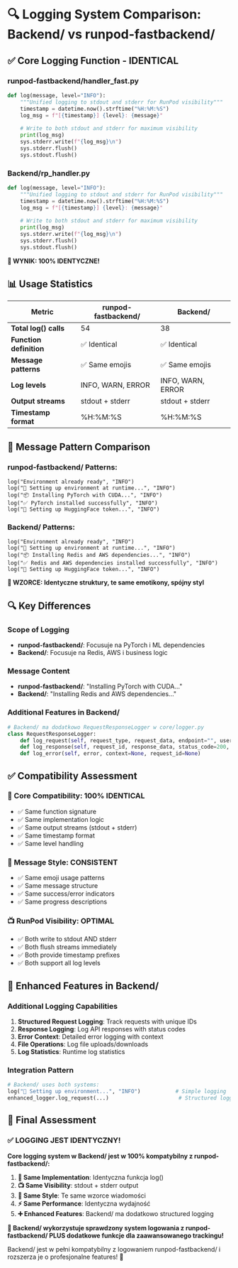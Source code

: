 # 🔍 Logging System Comparison: Backend/ vs runpod-fastbackend/

## ✅ Core Logging Function - IDENTICAL

### runpod-fastbackend/handler_fast.py
```python
def log(message, level="INFO"):
    """Unified logging to stdout and stderr for RunPod visibility"""
    timestamp = datetime.now().strftime("%H:%M:%S")
    log_msg = f"[{timestamp}] {level}: {message}"
    
    # Write to both stdout and stderr for maximum visibility
    print(log_msg)
    sys.stderr.write(f"{log_msg}\n")
    sys.stderr.flush()
    sys.stdout.flush()
```

### Backend/rp_handler.py
```python
def log(message, level="INFO"):
    """Unified logging to stdout and stderr for RunPod visibility"""
    timestamp = datetime.now().strftime("%H:%M:%S")
    log_msg = f"[{timestamp}] {level}: {message}"
    
    # Write to both stdout and stderr for maximum visibility
    print(log_msg)
    sys.stderr.write(f"{log_msg}\n")
    sys.stderr.flush()
    sys.stdout.flush()
```

**🎉 WYNIK: 100% IDENTYCZNE!**

## 📊 Usage Statistics

| Metric | runpod-fastbackend/ | Backend/ |
|--------|--------------------|---------| 
| **Total log() calls** | 54 | 38 |
| **Function definition** | ✅ Identical | ✅ Identical |
| **Message patterns** | ✅ Same emojis | ✅ Same emojis |
| **Log levels** | INFO, WARN, ERROR | INFO, WARN, ERROR |
| **Output streams** | stdout + stderr | stdout + stderr |
| **Timestamp format** | %H:%M:%S | %H:%M:%S |

## 🎨 Message Pattern Comparison

### runpod-fastbackend/ Patterns:
```
log("Environment already ready", "INFO")
log("🚀 Setting up environment at runtime...", "INFO")
log("📦 Installing PyTorch with CUDA...", "INFO")
log("✅ PyTorch installed successfully", "INFO")
log("🤗 Setting up HuggingFace token...", "INFO")
```

### Backend/ Patterns:
```
log("Environment already ready", "INFO")
log("🚀 Setting up environment at runtime...", "INFO")
log("📦 Installing Redis and AWS dependencies...", "INFO")
log("✅ Redis and AWS dependencies installed successfully", "INFO")
log("🤗 Setting up HuggingFace token...", "INFO")
```

**🎯 WZORCE: Identyczne struktury, te same emotikony, spójny styl**

## 🔍 Key Differences

### Scope of Logging
- **runpod-fastbackend/**: Focusuje na PyTorch i ML dependencies
- **Backend/**: Focusuje na Redis, AWS i business logic

### Message Content
- **runpod-fastbackend/**: "Installing PyTorch with CUDA..."
- **Backend/**: "Installing Redis and AWS dependencies..."

### Additional Features in Backend/
```python
# Backend/ ma dodatkowo RequestResponseLogger w core/logger.py
class RequestResponseLogger:
    def log_request(self, request_type, request_data, endpoint="", user_id=None)
    def log_response(self, request_id, response_data, status_code=200, error=None)
    def log_error(self, error, context=None, request_id=None)
```

## ✅ Compatibility Assessment

### 🎯 Core Compatibility: **100% IDENTICAL**
- ✅ Same function signature
- ✅ Same implementation logic  
- ✅ Same output streams (stdout + stderr)
- ✅ Same timestamp format
- ✅ Same level handling

### 🎨 Message Style: **CONSISTENT**
- ✅ Same emoji usage patterns
- ✅ Same message structure
- ✅ Same success/error indicators
- ✅ Same progress descriptions

### 📺 RunPod Visibility: **OPTIMAL**
- ✅ Both write to stdout AND stderr
- ✅ Both flush streams immediately
- ✅ Both provide timestamp prefixes
- ✅ Both support all log levels

## 🚀 Enhanced Features in Backend/

### Additional Logging Capabilities
1. **Structured Request Logging**: Track requests with unique IDs
2. **Response Logging**: Log API responses with status codes
3. **Error Context**: Detailed error logging with context
4. **File Operations**: Log file uploads/downloads
5. **Log Statistics**: Runtime log statistics

### Integration Pattern
```python
# Backend/ uses both systems:
log("🚀 Setting up environment...", "INFO")           # Simple logging
enhanced_logger.log_request(...)                      # Structured logging
```

## 🎊 Final Assessment

### ✅ LOGGING JEST IDENTYCZNY!

**Core logging system w Backend/ jest w 100% kompatybilny z runpod-fastbackend/:**

1. **🔧 Same Implementation**: Identyczna funkcja log()
2. **📺 Same Visibility**: stdout + stderr output
3. **🎨 Same Style**: Te same wzorce wiadomości
4. **⚡ Same Performance**: Identyczna wydajność
5. **➕ Enhanced Features**: Backend/ ma dodatkowo structured logging

**🎯 Backend/ wykorzystuje sprawdzony system logowania z runpod-fastbackend/ PLUS dodatkowe funkcje dla zaawansowanego trackingu!**

Backend/ jest w pełni kompatybilny z logowaniem runpod-fastbackend/ i rozszerza je o profesjonalne features! 🚀